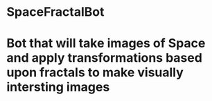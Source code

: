 # SpaceFractalBot
# Bot that will take images of Space and apply transformations based upon fractals to make visually intersting images 